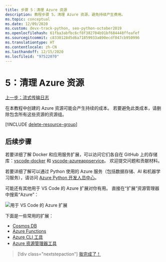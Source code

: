 ```yaml
---
title: 步骤 5：清理 Azure 资源
description: 教程步骤 5，清理 Azure 资源，避免持续产生费用。
ms.topic: conceptual
ms.date: 12/09/2020
ms.custom: devx-track-python, seo-python-october2019
ms.openlocfilehash: 61fba3abfbc6cf8f382704b91bf684448ffeafef
ms.sourcegitcommit: c8330128d5d6a71859933a890ecdf047cb950996
ms.translationtype: HT
ms.contentlocale: zh-CN
ms.lasthandoff: 12/15/2020
ms.locfileid: "97522070"
---
```

# <a name="5-clean-up-azure-resources"></a>5：清理 Azure 资源

[上一步：流式传输日志](tutorial-deploy-containers-04.md)

在本教程中创建的 Azure 资源可能会产生持续的成本。 若要避免此类成本，请删除包含所有这些资源的资源组。

[!INCLUDE [delete-resource-group](includes/delete-resource-group.md)]

## <a name="next-steps"></a>后续步骤

若要详细了解 Docker 和应用服务扩展，可以访问它们各自在 GitHub 上的存储库：[vscode-docker](https://github.com/Microsoft/vscode-docker) 和 [vscode-azureappservice](https://github.com/Microsoft/vscode-azureappservice)。 欢迎提交问题和贡献材料。

若要详细了解可以通过 Python 使用的 Azure 服务（包括数据存储、AI 和机器学习服务），请访问 [Azure Python 开发人员中心](/python/azure/?preserve-view=true&view=azure-python)。

可能还有其他用于 VS Code 的 Azure 扩展对你有用。 直接在“扩展”资源管理器中搜索“Azure”：

![用于 VS Code 的 Azure 扩展](media/deploy-containers/azure-extensions-for-visual-studio-code.png)

下面是一些常用的扩展：

- [Cosmos DB](https://marketplace.visualstudio.com/items?itemName=ms-azuretools.vscode-cosmosdb)
- [Azure Functions](https://marketplace.visualstudio.com/items?itemName=ms-azuretools.vscode-azurefunctions)
- [Azure CLI 工具](https://marketplace.visualstudio.com/items?itemName=ms-vscode.azurecli)
- [Azure 资源管理器工具](https://marketplace.visualstudio.com/items?itemName=msazurermtools.azurerm-vscode-tools)

> [!div class="nextstepaction"]
> [我完成了！](/python/azure/?preserve-view=true&view=azure-python)
